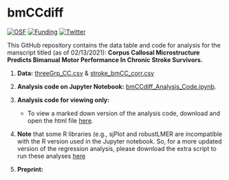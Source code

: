 # bmCCdiff
[![OSF](https://img.shields.io/badge/DOI-10.17605/osf.io/7J9xe-yellowgreen)](https://osf.io/7j9xe/)
[![Funding](https://img.shields.io/badge/NIH-F31HD098796-blue)](https://grantome.com/grant/NIH/F31-HD098796-01)
[![Twitter](https://img.shields.io/twitter/url/https/twitter.com/rinivarg.svg?style=social&label=@rinivarg)](https://twitter.com/rinivarg)

This GitHub repository contains the data table and code for analysis for the manscript titled (as of 02/13/2021): **Corpus Callosal Microstructure Predicts Bimanual Motor Performance In Chronic Stroke Survivors.**

1) **Data:** [threeGrp_CC.csv](https://github.com/rinivarg/bmCCdiff/blob/main/data/1_threeGrp_CC.csv) & [stroke_bmCC_corr.csv](https://github.com/rinivarg/bmCCdiff/blob/main/data/2_stroke_bmCC_corr.csv)

2) **Analysis code on Jupyter Notebook:** [bmCCdiff_Analysis_Code.ipynb](https://github.com/rinivarg/bmCCdiff/blob/main/bmCCdiff-FINAL.ipynb). 

3) **Analysis code for viewing only:** 
    - To view a marked down version of the analysis code, download and open the html file [here](https://github.com/rinivarg/bmCCdiff/blob/main/bmCCdiff-FINAL.html).

4) **Note** that some R libraries (e.g., sjPlot and robustLMER are incompatible with the R version used in the Jupyter notebook. So, for a more updated version of the regression analysis, please download the extra script to run these analyses [here](https://github.com/rinivarg/bmCCdiff/blob/main/sjPlot_tables_figs_v2.R)
4) **Preprint:** 
